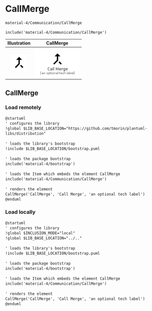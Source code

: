 # CallMerge


```text
material-4/Communication/CallMerge
```

```text
include('material-4/Communication/CallMerge')
```



| Illustration | CallMerge |
| :---: | :---: |
| ![illustration for Illustration](../../material-4/Communication/CallMerge.png) | ![illustration for CallMerge](../../material-4/Communication/CallMerge.Local.png) |




## CallMerge

### Load remotely
```plantuml
@startuml
' configures the library
!global $LIB_BASE_LOCATION="https://github.com/tmorin/plantuml-libs/distribution"

' loads the library's bootstrap
!include $LIB_BASE_LOCATION/bootstrap.puml

' loads the package bootstrap
include('material-4/bootstrap')

' loads the Item which embeds the element CallMerge
include('material-4/Communication/CallMerge')

' renders the element
CallMerge('CallMerge', 'Call Merge', 'an optional tech label')
@enduml
```

### Load locally
```plantuml
@startuml
' configures the library
!global $INCLUSION_MODE="local"
!global $LIB_BASE_LOCATION="../.."

' loads the library's bootstrap
!include $LIB_BASE_LOCATION/bootstrap.puml

' loads the package bootstrap
include('material-4/bootstrap')

' loads the Item which embeds the element CallMerge
include('material-4/Communication/CallMerge')

' renders the element
CallMerge('CallMerge', 'Call Merge', 'an optional tech label')
@enduml
```

